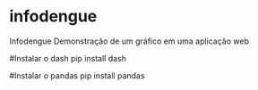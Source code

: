 # infodengue
Infodengue
Demonstração de um gráfico em uma aplicação web


#Instalar o dash
pip install dash

#Instalar o pandas
pip install pandas
